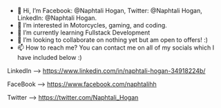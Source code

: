 - 👋 Hi, I’m Facebook: @Naphtali Hogan, Twitter: @Naphtali Hogan, LinkedIn: @Naphtali Hogan.
- 👀 I’m interested in Motorcycles, gaming, and coding.
- 🌱 I’m currently learning Fullstack Development
- 💞️ I’m looking to collaborate on nothing yet but am open to offers! :)
- 📫 How to reach me? You can contact me on all of my socials which I have included below :)
 
LinkedIn --> https://www.linkedin.com/in/naphtali-hogan-34918224b/

FaceBook --> https://www.facebook.com/naphtalihh

Twitter --> https://twitter.com/Naphtali_Hogan
<!---
Detsen99/Detsen99 is a ✨ special ✨ repository because its `README.md` (this file) appears on your GitHub profile.
You can click the Preview link to take a look at your changes.
--->
